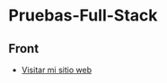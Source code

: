 # Pruebas-Full-Stack

## Front
- [Visitar mi sitio web](#https://prueba-fullstack-danielcamargo.netlify.app/)
